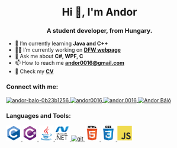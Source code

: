 <h1 align="center">Hi 👋, I'm Andor</h1>
<h3 align="center">A student developer, from Hungary.</h3>

- 🌱 I’m currently learning **Java and C++**
- 👨‍💻 I’m currently working on <a href="https://github.com/Andor0016/DFW_webpage" target="_blank">**DFW webpage**</a>
- 💬 Ask me about **C#, WPF, C**
- 📫 How to reach me **andor0016@gmail.com**
- 📄 Check my <a href="https://drive.google.com/file/d/1B8kop599-XkXr-r2sMD9ehZaHPCjKHr1/view?usp=sharing" target="_blank">**CV**</a>

<h3 align="left">Connect with me:</h3>
<p align="left">

<a href="https://linkedin.com/in/andor-balo-0b23b1256" target="blank">
    <img align="center" src="https://raw.githubusercontent.com/rahuldkjain/github-profile-readme-generator/master/src/images/icons/Social/linked-in-alt.svg" alt="andor-balo-0b23b1256" height="30" width="40" />
</a>
<a href="https://stackoverflow.com/users/andor0016" target="blank">
    <img align="center" src="https://raw.githubusercontent.com/rahuldkjain/github-profile-readme-generator/master/src/images/icons/Social/stack-overflow.svg" alt="andor0016" height="30" width="40" />
</a>
<a href="https://instagram.com/andor.0016" target="blank">
    <img align="center" src="https://raw.githubusercontent.com/rahuldkjain/github-profile-readme-generator/master/src/images/icons/Social/instagram.svg" alt="andor.0016" height="30" width="40" />
</a>
<a href="https://www.youtube.com/channel/UCqbSPCuyQEmhgkjOPuLjNcw" target="blank">
    <img align="center" src="https://raw.githubusercontent.com/rahuldkjain/github-profile-readme-generator/master/src/images/icons/Social/youtube.svg" alt="Andor Báló" height="30" width="40" />
    </a>
</p>

<h3 align="left">Languages and Tools:</h3>
<p align="left"> 
    <a href="https://www.cprogramming.com/" target="_blank" rel="noreferrer"> 
        <img src="https://raw.githubusercontent.com/devicons/devicon/master/icons/c/c-original.svg" alt="c" width="40" height="40"/> 
    </a>  
    <a href="https://www.w3schools.com/cs/" target="_blank" rel="noreferrer"> 
        <img src="https://raw.githubusercontent.com/devicons/devicon/master/icons/csharp/csharp-original.svg" alt="csharp" width="40" height="40"/> 
    </a>  
    <a href="https://www.w3schools.com/java/" target="_blank" rel="noreferrer"> 
        <img src="https://raw.githubusercontent.com/devicons/devicon/master/icons/java/java-original.svg" alt="java" width="40" height="40"/> 
    </a>  
    <a href="https://dotnet.microsoft.com/" target="_blank" rel="noreferrer"> 
        <img src="https://raw.githubusercontent.com/devicons/devicon/master/icons/dot-net/dot-net-original-wordmark.svg" alt="dotnet" width="40" height="40"/> 
    </a> 
    <a href="https://git-scm.com/" target="_blank" rel="noreferrer"> 
        <img src="https://www.vectorlogo.zone/logos/git-scm/git-scm-icon.svg" alt="git" width="40" height="40"/> 
    </a> 
    <a href="https://www.w3.org/html/" target="_blank" rel="noreferrer"> 
        <img src="https://raw.githubusercontent.com/devicons/devicon/master/icons/html5/html5-original-wordmark.svg" alt="html5" width="40" height="40"/> 
    </a>
    <a href="https://www.w3schools.com/css/" target="_blank" rel="noreferrer"> 
        <img src="https://raw.githubusercontent.com/devicons/devicon/master/icons/css3/css3-original-wordmark.svg" alt="css3" width="40" height="40"/> 
    </a>
    <a href="https://www.w3schools.com/js/" target="_blank" rel="noreferrer"> 
        <img src="https://raw.githubusercontent.com/devicons/devicon/master/icons/javascript/javascript-original.svg" alt="css3" width="40" height="40"/> 
    </a>
</p>
